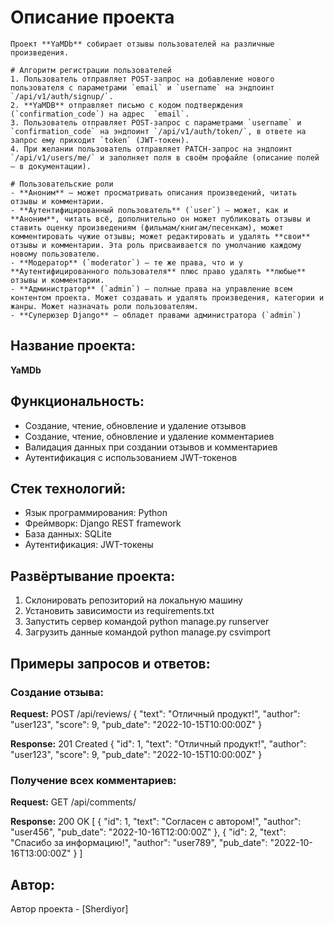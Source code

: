 
 # Описание проекта
    Проект **YaMDb** собирает отзывы пользователей на различные произведения.

    # Алгоритм регистрации пользователей
    1. Пользователь отправляет POST-запрос на добавление нового пользователя с параметрами `email` и `username` на эндпоинт `/api/v1/auth/signup/`.
    2. **YaMDB** отправляет письмо с кодом подтверждения (`confirmation_code`) на адрес  `email`.
    3. Пользователь отправляет POST-запрос с параметрами `username` и `confirmation_code` на эндпоинт `/api/v1/auth/token/`, в ответе на запрос ему приходит `token` (JWT-токен).
    4. При желании пользователь отправляет PATCH-запрос на эндпоинт `/api/v1/users/me/` и заполняет поля в своём профайле (описание полей — в документации).

    # Пользовательские роли
    - **Аноним** — может просматривать описания произведений, читать отзывы и комментарии.
    - **Аутентифицированный пользователь** (`user`) — может, как и **Аноним**, читать всё, дополнительно он может публиковать отзывы и ставить оценку произведениям (фильмам/книгам/песенкам), может комментировать чужие отзывы; может редактировать и удалять **свои** отзывы и комментарии. Эта роль присваивается по умолчанию каждому новому пользователю.
    - **Модератор** (`moderator`) — те же права, что и у **Аутентифицированного пользователя** плюс право удалять **любые** отзывы и комментарии.
    - **Администратор** (`admin`) — полные права на управление всем контентом проекта. Может создавать и удалять произведения, категории и жанры. Может назначать роли пользователям. 
    - **Суперюзер Django** — обладет правами администратора (`admin`)
## Название проекта: 
**YaMDb**

## Функциональность:
- Создание, чтение, обновление и удаление отзывов
- Создание, чтение, обновление и удаление комментариев
- Валидация данных при создании отзывов и комментариев
- Аутентификация с использованием JWT-токенов

## Стек технологий:
- Язык программирования: Python
- Фреймворк: Django REST framework
- База данных: SQLite
- Аутентификация: JWT-токены

## Развёртывание проекта:
1. Склонировать репозиторий на локальную машину
2. Установить зависимости из requirements.txt
3. Запустить сервер командой python manage.py runserver
4. Загрузить данные командой python manage.py csvimport

## Примеры запросов и ответов:
### Создание отзыва:
**Request:**
POST /api/reviews/
{
  "text": "Отличный продукт!",
  "author": "user123",
  "score": 9,
  "pub_date": "2022-10-15T10:00:00Z"
}

**Response:**
201 Created
{
  "id": 1,
  "text": "Отличный продукт!",
  "author": "user123",
  "score": 9,
  "pub_date": "2022-10-15T10:00:00Z"
}


### Получение всех комментариев:
**Request:**
GET /api/comments/

**Response:**
200 OK
[
  {
    "id": 1,
    "text": "Согласен с автором!",
    "author": "user456",
    "pub_date": "2022-10-16T12:00:00Z"
  },
  {
    "id": 2,
    "text": "Спасибо за информацию!",
    "author": "user789",
    "pub_date": "2022-10-16T13:00:00Z"
  }
]


## Автор:
Автор проекта - [Sherdiyor]


